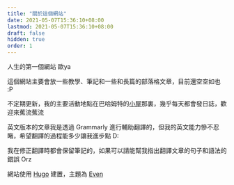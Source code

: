 ```yaml
---
title: "關於這個網站"
date: 2021-05-07T15:36:10+08:00
lastmod: 2021-05-07T15:36:10+08:00
draft: false
hidden: true
order: 1
---
```


人生的第一個網站 歐ya

這個網站主要會放一些教學、筆記和一些和長篇的部落格文章，目前還空空如也 :P

不定期更新，我的主要活動地點在巴哈姆特的[小屋](https://home.gamer.com.tw/homeindex.php?owner=angus945)那裏，幾乎每天都會發日誌，歡迎來蕉流蕉流

英文版本的文章我是透過 Grammarly 進行輔助翻譯的，但我的英文能力慘不忍睹，希望翻譯的過程能多少讓我進步點 D:

我在修正翻譯時都會保留筆記的，如果可以請能幫我指出翻譯文章的句子和語法的錯誤 Orz

網站使用 [Hugo](https://gohugo.io/) 建置，主題為 [Even](https://github.com/olOwOlo/hugo-theme-even)